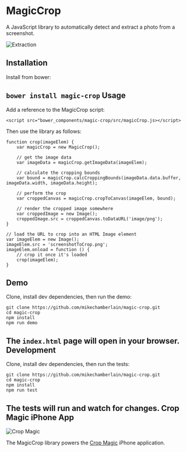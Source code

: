 MagicCrop
=========

A JavaScript library to automatically detect and extract a photo from a screenshot.

![Extraction](https://raw.githubusercontent.com/mikechamberlain/magic-crop/master/test/images/extracted.jpg)

Installation
------------
Install from bower:

`bower install magic-crop`
Usage
-----
Add a reference to the MagicCrop script:
 
`<script src="bower_components/magic-crop/src/magicCrop.js></script>`

Then use the library as follows:

    function crop(imageElem) {
        var magicCrop = new MagicCrop();
            
        // get the image data
        var imageData = magicCrop.getImageData(imageElem);
        
        // calculate the cropping bounds
        var bound = magicCrop.calcCroppingBounds(imageData.data.buffer, imageData.width, imageData.height);

        // perform the crop
        var croppedCanvas = magicCrop.cropToCanvas(imageElem, bound);

        // render the cropped image somewhere
        var croppedImage = new Image();
        croppedImage.src = croppedCanvas.toDataURL('image/png');
    }
        
    // load the URL to crop into an HTML Image element
    var imageElem = new Image();
    imageElem.src = 'screenshotToCrop.png';
    imageElem.onload = function () {
        // crop it once it's loaded
        crop(imageElem);
    }
Demo
----
Clone, install dev dependencies, then run the demo:

    git clone https://github.com/mikechamberlain/magic-crop.git
    cd magic-crop
    npm install
    npm run demo

The `index.html` page will open in your browser.
Development
-----------
Clone, install dev dependencies, then run the tests:

    git clone https://github.com/mikechamberlain/magic-crop.git
    cd magic-crop
    npm install
    npm run test
    
The tests will run and watch for changes.
Crop Magic iPhone App
---------------------
![Crop Magic](http://a5.mzstatic.com/us/r30/Purple49/v4/07/91/99/07919938-f8b7-a188-159d-b213ac6ad877/icon175x175.png)

The MagicCrop library powers the [Crop Magic](https://itunes.apple.com/us/app/crop-magic/id1061397658?mt=8) iPhone application. 
